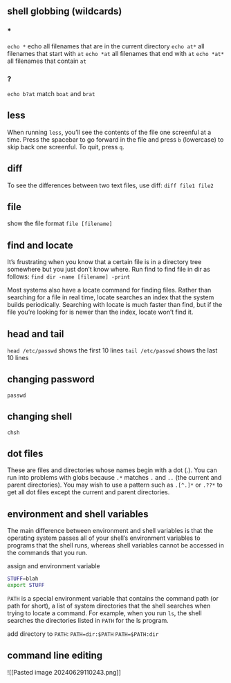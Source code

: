 ## shell globbing (wildcards)

### *
`echo *` echo all filenames that are in the current directory
`echo at*` all filenames that start with `at`
`echo *at` all filenames that end with `at`
`echo *at*` all filenames that contain `at`

### ?
`echo b?at` match `boat` and `brat`



## less

When running `less`, you’ll see the contents of the file one screenful at a time.
Press the spacebar to go forward in the file and press `b` (lowercase) to skip back one screenful. To quit, press `q`.


## diff
To see the differences between two text files, use diff:
`diff file1 file2`


## file
show the file format
`file [filename]`


## find and locate
It’s frustrating when you know that a certain file is in a directory tree somewhere but you just don’t know where. Run find to find file in dir as follows:
`find dir -name [filename] -print`

Most systems also have a locate command for finding files. Rather than searching for a file in real time, locate searches an index that the system builds periodically. Searching with locate is much faster than find, but if the file you’re looking for is newer than the index, locate won’t find it.


## head and tail
`head /etc/passwd` shows the first 10 lines
`tail /etc/passwd` shows the last 10 lines


## changing password
`passwd`


## changing shell
`chsh`


## dot files
These are files and directories whose names begin with a dot (.).
You can run into problems with globs because `.*` matches `.` and `..` (the current and parent directories). You may wish to use a pattern such as `.[^.]*` or `.??*` to get all dot files except the current and parent directories.


## environment and shell variables
The main difference between environment and shell variables is that the operating system passes all of your shell’s environment variables to programs that the shell runs, whereas shell variables cannot be accessed in the commands that you run.

assign and environment variable
```sh
STUFF=blah
export STUFF
```

`PATH` is a special environment variable that contains the command path (or path for short), a list of system directories that the shell searches when trying to locate a command. For example, when you run `ls`, the shell searches the directories listed in `PATH` for the ls program.

add directory to `PATH`:
`PATH=dir:$PATH`
`PATH=$PATH:dir`


## command line editing
![[Pasted image 20240629110243.png]]



